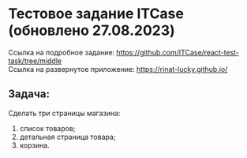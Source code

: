 # Тестовое задание ITCase (обновлено 27.08.2023)

Ссылка на подробное задание: https://github.com/ITCase/react-test-task/tree/middle <br>
Cсылка на развернутое приложение: https://rinat-lucky.github.io/

## Задача:

Сделать три страницы магазина:

1. список товаров;
2. детальная страница товара;
3. корзина.
